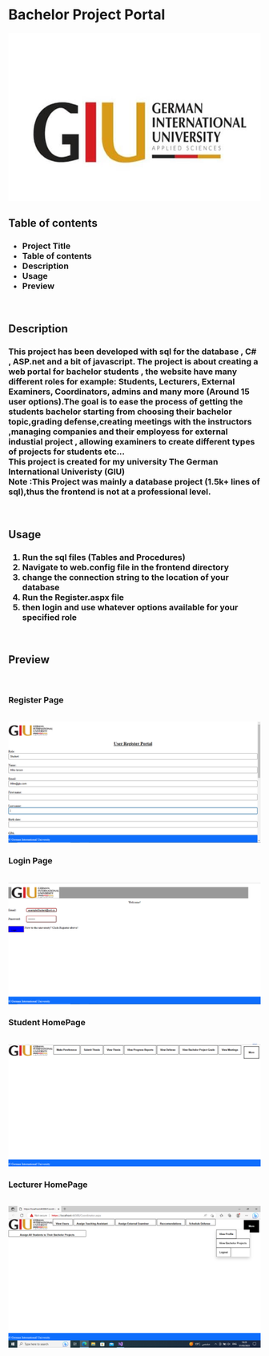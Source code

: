 <html>
<h1>Bachelor Project Portal</h1>
   <img src="Giu%20logo.jpg" alt="Alt text" title="GIU">
    <h2>
    Table of contents
    </h2>
    <h3> 
        <ul>
            <li>Project Title</li>
            <li>Table of contents</li>
            <li>Description</li>
            <li>Usage</li>
            <li>Preview</li>
        </ul>
    </h3>
    <br>
    <h2>Description</h2>
    <h3>This project has been developed with sql for the database , C# , ASP.net and a bit of javascript.
    The project is about creating a web portal for bachelor students , the website have many different roles for example:
    Students, Lecturers, External Examiners, Coordinators, admins and many more (Around 15 user options).The goal is to 
    ease the process of getting the students bachelor starting from choosing their bachelor topic,grading defense,creating meetings
    with the instructors ,managing companies and their employess for external industial project , allowing examiners to create 
    different types of projects for students  etc...
    <br>
    This project is created for my university The German International Univeristy (GIU)
    <br>
    Note :This Project was mainly a database project (1.5k+ lines of sql),thus the frontend is not at a professional level.</h3>
    <br>
    <h2>Usage</h2>
    <h3><ol>
            <li>Run the sql files (Tables and Procedures)</li>
            <li>Navigate to web.config file in the frontend directory</li>
            <li>change the connection string to the location of your database</li>
            <li>Run the Register.aspx file</li>
            <li>then login and use whatever options available for your specified role</li>
        </ol></h3>
    <br>
    <h2>Preview</h2>
    <br>
    <h3>Register Page</h3>
    <br>
    <img src="Register.PNG" alt="Alt text" title="Register Page">
    <br>
    <h3>Login Page</h3>
    <br>
    <img src="Login.PNG" alt="Alt text" title="Login Page">
    <br>
    <h3>Student HomePage</h3>
    <br>
    <img src="Student.PNG" alt="Alt text" title="Student HomePage">
    <br>
    <h3>Lecturer HomePage</h3>
    <br>
    <img src="Lecturer.png" alt="Alt text" title="Lecturer Homepage">
</html>
